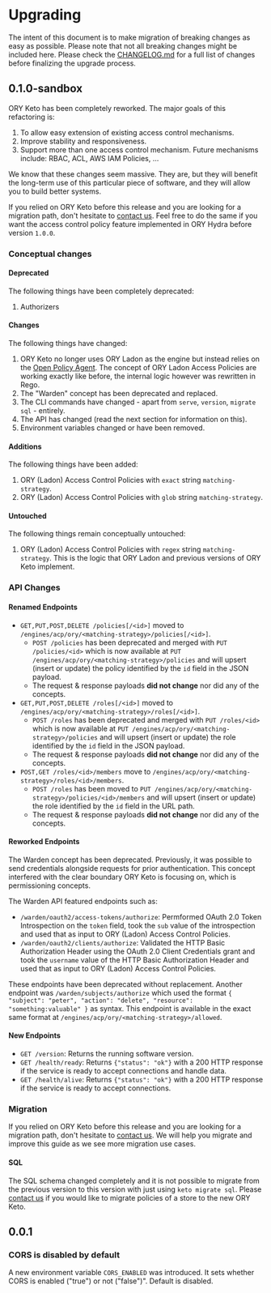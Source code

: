 # Upgrading

The intent of this document is to make migration of breaking changes as easy as possible. Please note that not all
breaking changes might be included here. Please check the [CHANGELOG.md](./CHANGELOG.md) for a full list of changes
before finalizing the upgrade process.

## 0.1.0-sandbox

ORY Keto has been completely reworked. The major goals of this refactoring is:

1. To allow easy extension of existing access control mechanisms.
2. Improve stability and responsiveness.
3. Support more than one access control mechanism. Future mechanisms include: RBAC, ACL, AWS IAM Policies, ...

We know that these changes seem massive. They are, but they will benefit the long-term use of this particular piece
of software, and they will allow you to build better systems.

If you relied on ORY Keto before this release and you are looking for a migration path, don't hesitate to
[contact us](mailto:hi@ory.sh). Feel free to do the same if you want the access control policy feature implemented
in ORY Hydra before version `1.0.0`.

### Conceptual changes

#### Deprecated

The following things have been completely deprecated:

1. Authorizers

#### Changes

The following things have changed:

1. ORY Keto no longer uses ORY Ladon as the engine but instead relies on the [Open Policy Agent](http://openpolicyagent.org/).
The concept of ORY Ladon Access Policies are working exactly like before, the internal logic however was rewritten in Rego.
2. The "Warden" concept has been deprecated and replaced.
3. The CLI commands have changed - apart from `serve`, `version`, `migrate sql` - entirely.
4. The API has changed (read the next section for information on this).
5. Environment variables changed or have been removed.

#### Additions

The following things have been added:

1. ORY (Ladon) Access Control Policies with `exact` string `matching-strategy`.
2. ORY (Ladon) Access Control Policies with `glob` string `matching-strategy`.

#### Untouched

The following things remain conceptually untouched:

1. ORY (Ladon) Access Control Policies with `regex` string `matching-strategy`. This is the logic that ORY Ladon and previous
versions of ORY Keto implement.

### API Changes

#### Renamed Endpoints

* `GET,PUT,POST,DELETE /policies[/<id>]` moved to `/engines/acp/ory/<matching-strategy>/policies[/<id>]`.
  * `POST /policies` has been deprecated and merged with `PUT /policies/<id>` which is now available at `PUT /engines/acp/ory/<matching-strategy>/policies`
    and will upsert (insert or update) the policy identified by the `id` field in the JSON payload.
  * The request & response payloads **did not change** nor did any of the concepts.
* `GET,PUT,POST,DELETE /roles[/<id>]` moved to  `/engines/acp/ory/<matching-strategy>/roles[/<id>]`.
  * `POST /roles` has been deprecated and merged with `PUT /roles/<id>` which is now available at `PUT /engines/acp/ory/<matching-strategy>/policies`
    and will upsert (insert or update) the role identified by the `id` field in the JSON payload.
  * The request & response payloads **did not change** nor did any of the concepts.
* `POST,GET /roles/<id>/members` move to `/engines/acp/ory/<matching-strategy>/roles/<id>/members`.
  * `POST /roles` has been moved to `PUT /engines/acp/ory/<matching-strategy>/policies/<id>/members`
    and will upsert (insert or update) the role identified by the `id` field in the URL path.
  * The request & response payloads **did not change** nor did any of the concepts.

#### Reworked Endpoints

The Warden concept has been deprecated. Previously, it was possible to send credentials alongside requests for
prior authentication. This concept interfered with the clear boundary ORY Keto is focusing on, which is permissioning
concepts.

The Warden API featured endpoints such as:

* `/warden/oauth2/access-tokens/authorize`: Permformed OAuth 2.0 Token Introspection on the `token` field, took the `sub` value
of the introspection and used that as input to ORY (Ladon) Access Control Policies.
* `/warden/oauth2/clients/authorize`: Validated the HTTP Basic Authorization Header using the OAuth 2.0 Client Credentials
grant and took the `username` value of the  HTTP Basic Authorization Header and used that as input to ORY (Ladon) Access Control Policies.

These endpoints have been deprecated without replacement. Another endpoint was `/warden/subjects/authorize` which
used the format `{ "subject": "peter", "action": "delete", "resource": "something:valuable" }` as syntax. This endpoint
is available in the exact same format at `/engines/acp/ory/<matching-strategy>/allowed`.

#### New Endpoints

* `GET /version`: Returns the running software version.
* `GET /health/ready`: Returns `{"status": "ok"}` with a 200 HTTP response if the service is ready to accept connections and handle data.
* `GET /health/alive`: Returns `{"status": "ok"}` with a 200 HTTP response if the service is ready to accept connections.

### Migration

If you relied on ORY Keto before this release and you are looking for a migration path,
don't hesitate to [contact us](mailto:hi@ory.sh). We will help you migrate and improve this guide as we see more migration
use cases.

#### SQL

The SQL schema changed completely and it is not possible to migrate from the previous version to this version
with just using `keto migrate sql`. Please [contact us](mailto:hi@ory.sh) if you would like to migrate policies
of a store to the new ORY Keto.

## 0.0.1

### CORS is disabled by default

A new environment variable `CORS_ENABLED` was introduced. It sets whether CORS is enabled ("true") or not ("false")".
Default is disabled.
